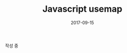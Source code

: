 ﻿---
layout: work
title: "Javascript usemap"
description: "Javascript Usemap 사용법"
date: 2017-09-15
tags: [usemap]
comments: true
share: true

sitemap :
  changefreq : weekly
  priority : 1.0
---

작성 중

